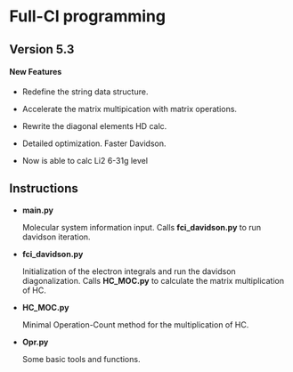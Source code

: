 Full-CI programming
=====================

Version 5.3
-----------

#### New Features

- Redefine the string data structure.

- Accelerate the matrix multipication with matrix operations.

- Rewrite the diagonal elements HD calc.

- Detailed optimization. Faster Davidson.

- Now is able to calc Li2 6-31g level

Instructions
-----------

- **main.py**

    Molecular system information input. Calls **fci_davidson.py** to run davidson iteration.

- **fci_davidson.py**

    Initialization of the electron integrals and run the davidson diagonalization. Calls **HC_MOC.py** to calculate the matrix multiplication of HC.

- **HC_MOC.py**

    Minimal Operation-Count method for the multiplication of HC.

- **Opr.py**

    Some basic tools and functions.

